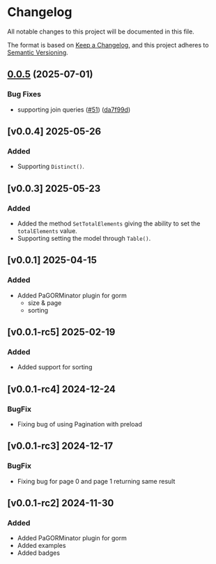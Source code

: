 # Changelog

All notable changes to this project will be documented in this file.

The format is based on [Keep a Changelog](https://keepachangelog.com/en/1.1.0/),
and this project adheres to [Semantic Versioning](https://semver.org/spec/v2.0.0.html).

## [0.0.5](https://github.com/manuelarte/pagorminator/compare/v0.0.4...v0.0.5) (2025-07-01)


### Bug Fixes

* supporting join queries ([#51](https://github.com/manuelarte/pagorminator/issues/51)) ([da7f99d](https://github.com/manuelarte/pagorminator/commit/da7f99df515812642b41f778f06b4c87cb3f00a9))

## [v0.0.4] 2025-05-26

### Added

- Supporting `Distinct()`.

## [v0.0.3] 2025-05-23

### Added

- Added the method `SetTotalElements` giving the ability to set the `totalElements` value.
- Supporting setting the model through `Table()`.

## [v0.0.1] 2025-04-15

### Added

- Added PaGORMinator plugin for gorm
  - size & page
  - sorting

## [v0.0.1-rc5] 2025-02-19

### Added

- Added support for sorting

## [v0.0.1-rc4] 2024-12-24

### BugFix

- Fixing bug of using Pagination with preload

## [v0.0.1-rc3] 2024-12-17

### BugFix

- Fixing bug for page 0 and page 1 returning same result

## [v0.0.1-rc2] 2024-11-30

### Added

- Added PaGORMinator plugin for gorm
- Added examples
- Added badges
